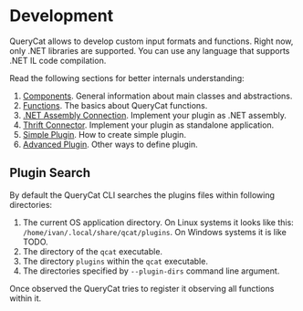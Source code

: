# Development

QueryCat allows to develop custom input formats and functions. Right now, only .NET libraries are supported. You can use any language that supports .NET IL code compilation.

Read the following sections for better internals understanding:

1. [Components](components). General information about main classes and abstractions.
2. [Functions](functions). The basics about QueryCat functions.
3. [.NET Assembly Connection](connector-assembly). Implement your plugin as .NET assembly.
4. [Thrift Connector](connector-thrift). Implement your plugin as standalone application.
5. [Simple Plugin](plugin-simple). How to create simple plugin.
6. [Advanced Plugin](plugin-advanced). Other ways to define plugin.

## Plugin Search

By default the QueryCat CLI searches the plugins files within following directories:

1. The current OS application directory. On Linux systems it looks like this: `/home/ivan/.local/share/qcat/plugins`. On Windows systems it is like TODO.
2. The directory of the `qcat` executable.
3. The directory `plugins` within the `qcat` executable.
4. The directories specified by `--plugin-dirs` command line argument.

Once observed the QueryCat tries to register it observing all functions within it.
